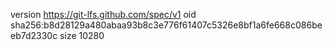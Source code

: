 version https://git-lfs.github.com/spec/v1
oid sha256:b8d28129a480abaa93b8c3e776f61407c5326e8bf1a6fe668c086beeb7d2330c
size 10280
